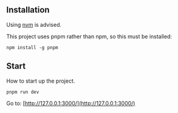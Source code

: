 ## Installation

Using [nvm](https://github.com/coreybutler/nvm-windows) is advised.

This project uses pnpm rather than npm, so this must be installed:

```
npm install -g pnpm
```

## Start

How to start up the project.

```
pnpm run dev
```

Go to: [http://127.0.0.1:3000/](http://127.0.0.1:3000/)